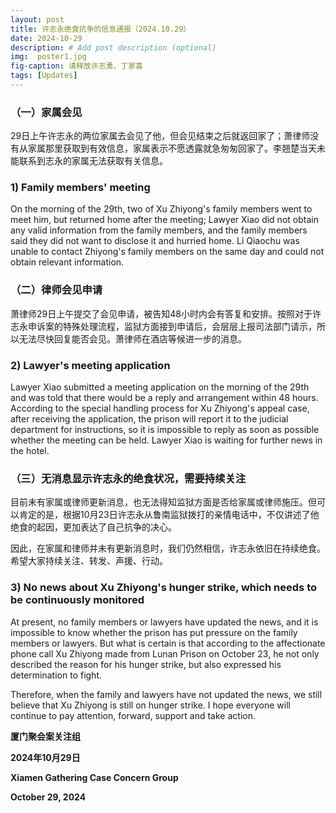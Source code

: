 ```yaml
---
layout: post
title: 许志永绝食抗争的信息通报（2024.10.29）
date: 2024-10-29
description: # Add post description (optional)
img:  poster1.jpg
fig-caption: 请释放许志勇、丁家喜
tags: [Updates]
---
```


### （一）家属会见

29日上午许志永的两位家属去会见了他，但会见结束之后就返回家了；萧律师没有从家属那里获取到有效信息，家属表示不愿透露就急匆匆回家了。李翘楚当天未能联系到志永的家属无法获取有关信息。

### 1) Family members' meeting

On the morning of the 29th, two of Xu Zhiyong's family members went to meet him, but returned home after the meeting; Lawyer Xiao did not obtain any valid information from the family members, and the family members said they did not want to disclose it and hurried home. Li Qiaochu was unable to contact Zhiyong's family members on the same day and could not obtain relevant information.

### （二）律师会见申请

萧律师29日上午提交了会见申请，被告知48小时内会有答复和安排。按照对于许志永申诉案的特殊处理流程，监狱方面接到申请后，会层层上报司法部门请示，所以无法尽快回复能否会见。萧律师在酒店等候进一步的消息。

### 2) Lawyer's meeting application
Lawyer Xiao submitted a meeting application on the morning of the 29th and was told that there would be a reply and arrangement within 48 hours. According to the special handling process for Xu Zhiyong's appeal case, after receiving the application, the prison will report it to the judicial department for instructions, so it is impossible to reply as soon as possible whether the meeting can be held. Lawyer Xiao is waiting for further news in the hotel.

### （三）无消息显示许志永的绝食状况，需要持续关注

目前未有家属或律师更新消息，也无法得知监狱方面是否给家属或律师施压。但可以肯定的是，根据10月23日许志永从鲁南监狱拨打的亲情电话中，不仅讲述了他绝食的起因，更加表达了自己抗争的决心。

因此，在家属和律师并未有更新消息时，我们仍然相信，许志永依旧在持续绝食。希望大家持续关注、转发、声援、行动。

### 3) No news about Xu Zhiyong's hunger strike, which needs to be continuously monitored

At present, no family members or lawyers have updated the news, and it is impossible to know whether the prison has put pressure on the family members or lawyers. But what is certain is that according to the affectionate phone call Xu Zhiyong made from Lunan Prison on October 23, he not only described the reason for his hunger strike, but also expressed his determination to fight.

Therefore, when the family and lawyers have not updated the news, we still believe that Xu Zhiyong is still on hunger strike. I hope everyone will continue to pay attention, forward, support and take action.


**厦门聚会案关注组**

**2024年10月29日**

**Xiamen Gathering Case Concern Group**

**October 29, 2024**
